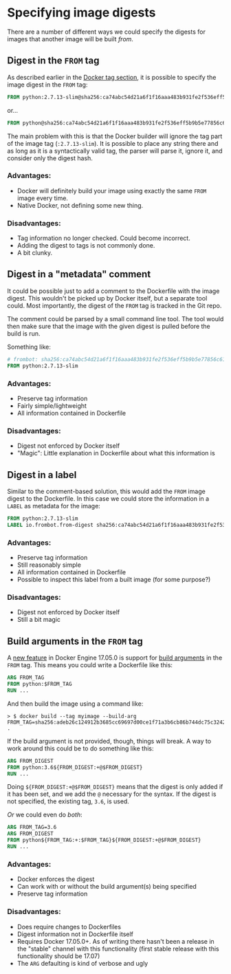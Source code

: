 # Specifying image digests
There are a number of different ways we could specify the digests for images that another image will be built _from_.

## Digest in the `FROM` tag
As described earlier in the [Docker tag section](docker-tags.md), it is possible to specify the image digest in the `FROM` tag:
```dockerfile
FROM python:2.7.13-slim@sha256:ca74abc54d21a6f1f16aaa483b931fe2f536eff5b9b5e77856c61173969605d2
```
or...
```dockerfile
FROM python@sha256:ca74abc54d21a6f1f16aaa483b931fe2f536eff5b9b5e77856c61173969605d2
```

The main problem with this is that the Docker builder will ignore the tag part of the image tag (`:2.7.13-slim`). It is possible to place any string there and as long as it is a syntactically valid tag, the parser will parse it, ignore it, and consider only the digest hash.

### Advantages:
* Docker will definitely build your image using exactly the same `FROM` image every time.
* Native Docker, not defining some new thing.

### Disadvantages:
* Tag information no longer checked. Could become incorrect.
* Adding the digest to tags is not commonly done.
* A bit clunky.

## Digest in a "metadata" comment
It could be possible just to add a comment to the Dockerfile with the image digest. This wouldn't be picked up by Docker itself, but a separate tool could. Most importantly, the digest of the `FROM` tag is tracked in the Git repo.

The comment could be parsed by a small command line tool. The tool would then make sure that the image with the given digest is pulled before the build is run.

Something like:
```dockerfile
# frombot: sha256:ca74abc54d21a6f1f16aaa483b931fe2f536eff5b9b5e77856c61173969605d2
FROM python:2.7.13-slim
```

### Advantages:
* Preserve tag information
* Fairly simple/lightweight
* All information contained in Dockerfile

### Disadvantages:
* Digest not enforced by Docker itself
* "Magic": Little explanation in Dockerfile about what this information is

## Digest in a label
Similar to the comment-based solution, this would add the `FROM` image digest to the Dockerfile. In this case we could store the information in a `LABEL` as metadata for the image:
```dockerfile
FROM python:2.7.13-slim
LABEL io.frombot.from-digest sha256:ca74abc54d21a6f1f16aaa483b931fe2f536eff5b9b5e77856c61173969605d2
```

### Advantages:
* Preserve tag information
* Still reasonably simple
* All information contained in Dockerfile
* Possible to inspect this label from a built image (for some purpose?)

### Disadvantages:
* Digest not enforced by Docker itself
* Still a bit magic

## Build arguments in the `FROM` tag
A [new feature](https://github.com/moby/moby/pull/31352) in Docker Engine 17.05.0 is support for [build arguments](https://docs.docker.com/engine/reference/builder/#arg) in the `FROM` tag. This means you could write a Dockerfile like this:
```Dockerfile
ARG FROM_TAG
FROM python:$FROM_TAG
RUN ...
```

And then build the image using a command like:
```
> $ docker build --tag myimage --build-arg FROM_TAG=sha256:adeb26c124912b3685cc69697d00ce1f71a3b6cb86b744dc75c324267b47caea .
```

If the build argument is not provided, though, things will break. A way to work around this could be to do something like this:
```Dockerfile
ARG FROM_DIGEST
FROM python:3.6${FROM_DIGEST:+@$FROM_DIGEST}
RUN ...
```

Doing `${FROM_DIGEST:+@$FROM_DIGEST}` means that the digest is only added if it has been set, and we add the `@` necessary for the syntax. If the digest is not specified, the existing tag, `3.6`, is used.

_Or_ we could even do _both_:
```Dockerfile
ARG FROM_TAG=3.6
ARG FROM_DIGEST
FROM python${FROM_TAG:+:$FROM_TAG}${FROM_DIGEST:+@$FROM_DIGEST}
RUN ...
```

### Advantages:
* Docker enforces the digest
* Can work with or without the build argument(s) being specified
* Preserve tag information

### Disadvantages:
* Does require changes to Dockerfiles
* Digest information not in Dockerfile itself
* Requires Docker 17.05.0+. As of writing there hasn't been a release in the "stable" channel with this functionality (first stable release with this functionality should be 17.07)
* The `ARG` defaulting is kind of verbose and ugly
